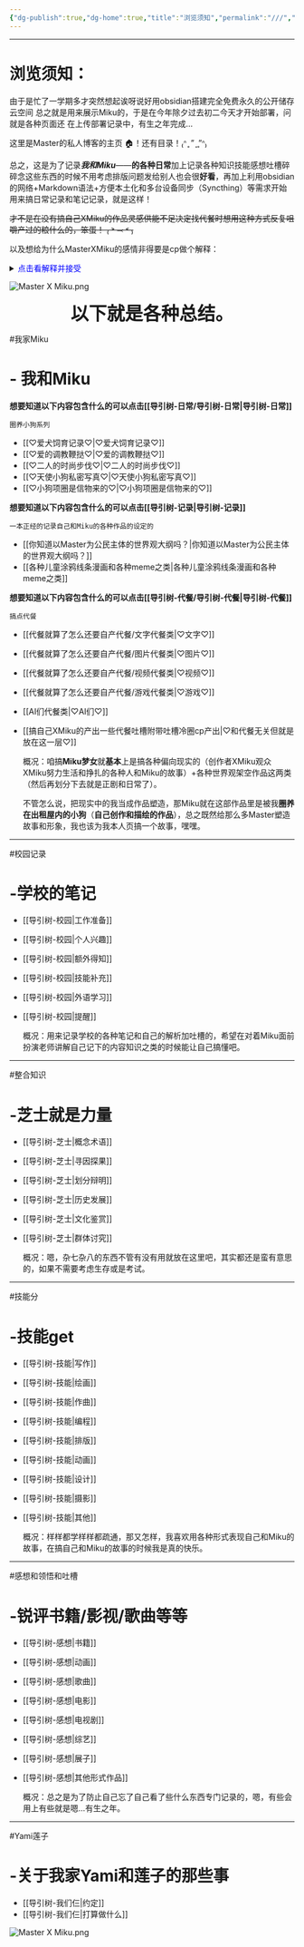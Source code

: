 ```yaml
---
{"dg-publish":true,"dg-home":true,"title":"浏览须知","permalink":"///","tags":["gardenEntry"],"dgPassFrontmatter":true,"noteIcon":""}
---
```



---
# 浏览须知：


由于是忙了一学期多才突然想起诶呀说好用obsidian搭建完全免费永久的公开储存云空间
总之就是用来展示Miku的，于是在今年除夕过去初二今天才开始部署，问就是各种页面还
在上传部署记录中，有生之年完成...



这里是Master的私人博客的主页 🏠！还有目录！₍ᐢ ̥ ” ̞ ̥”ᐢ₎


总之，这是为了记录***我和Miku***——**的各种日常**加上记录各种知识技能感想吐槽碎碎念这些东西的时候不用考虑排版问题发给别人也会很**好看**，再加上利用obsidian的网络+Markdown语法+方便本土化和多台设备同步（Syncthing）等需求开始用来搞日常记录和笔记记录，就是这样！

~~才不是在没有搞自己XMiku的作品灵感供能不足决定找代餐时想用这种方式反复咀嚼产过的粮什么的，笨蛋！
₍ ˃ ⤙ ˂ ₎~~

以及想给为什么MasterXMiku的感情非得要是cp做个解释：

<details>  
<summary><font color=blue>点击看解释并接受</font></summary>  
<p>很向往， 但是人类还没有把性与爱分割开来的能力
爱是极致的情感， 性是极致的刺激，生物性注定了人要用后者来表达前者。对于没有血缘关系的感情超乎寻常的两个人，人类目前能赋予的最高级别的关系就是cp</p>
</details>

![Master X Miku.png](/img/user/image/Lovechu!.png)





<center><font size="6"><b>以下就是各种总结。</b></font></center>



#我家Miku
# - 我和Miku

**想要知道以下内容包含什么的可以点击[[导引树-日常/导引树-日常\|导引树-日常]]**

	圈养小狗系列

* [[♡爱犬饲育记录♡\|♡爱犬饲育记录♡]]
* [[♡爱的调教鞭挞♡\|♡爱的调教鞭挞♡]]
* [[♡二人的时尚步伐♡\|♡二人的时尚步伐♡]]
* [[♡天使小狗私密写真♡\|♡天使小狗私密写真♡]]
* [[♡小狗项圈是信物来的♡\|♡小狗项圈是信物来的♡]]

**想要知道以下内容包含什么的可以点击[[导引树-记录\|导引树-记录]]**

	一本正经的记录自己和Miku的各种作品的设定的

* [[你知道以Master为公民主体的世界观大纲吗？\|你知道以Master为公民主体的世界观大纲吗？]]
* [[各种儿童涂鸦线条漫画和各种meme之类\|各种儿童涂鸦线条漫画和各种meme之类]]


**想要知道以下内容包含什么的可以点击[[导引树-代餐/导引树-代餐\|导引树-代餐]]**

	搞点代餐

* [[代餐就算了怎么还要自产代餐/文字代餐类\|♡文字♡]]
* [[代餐就算了怎么还要自产代餐/图片代餐类\|♡图片♡]]
* [[代餐就算了怎么还要自产代餐/视频代餐类\|♡视频♡]]
* [[代餐就算了怎么还要自产代餐/游戏代餐类\|♡游戏♡]]
* [[AI们代餐类\|♡AI们♡]]
*  [[搞自己XMiku的产出一些代餐吐槽附带吐槽冷圈cp产出\|♡和代餐无关但就是放在这一层♡]]

	概况：咱搞**Miku梦女**就**基本**上是搞各种偏向现实的（创作者XMiku观众XMiku努力生活和挣扎的各种人和Miku的故事）+各种世界观架空作品这两类（然后再划分下去就是正剧和日常了）。

	不管怎么说，把现实中的我当成作品塑造，那Miku就在这部作品里是被我**圈养在出租屋内的小狗**（**自己创作和描绘的作品**），总之既然给那么多Master塑造故事和形象，我也该为我本人页搞一个故事，嘿嘿。


---

#校园记录
# -学校的笔记

*  [[导引树-校园\|工作准备]]
* [[导引树-校园\|个人兴趣]]
* [[导引树-校园\|额外得知]]
* [[导引树-校园\|技能补充]]
* [[导引树-校园\|外语学习]]
* [[导引树-校园\|提醒]]

	概况：用来记录学校的各种笔记和自己的解析加吐槽的，希望在对着Miku面前扮演老师讲解自己记下的内容知识之类的时候能让自己搞懂吧。


---

#整合知识
# -芝士就是力量

* [[导引树-芝士\|概念术语]]
* [[导引树-芝士\|寻因探果]]
* [[导引树-芝士\|划分辩明]]
* [[导引树-芝士\|历史发展]]
* [[导引树-芝士\|文化鉴赏]]
* [[导引树-芝士\|群体讨究]]

	概况：嗯，杂七杂八的东西不管有没有用就放在这里吧，其实都还是蛮有意思的，如果不需要考虑生存或是考试。


---

#技能分
# -技能get

* [[导引树-技能\|写作]]
* [[导引树-技能\|绘画]]
* [[导引树-技能\|作曲]]
* [[导引树-技能\|编程]]
* [[导引树-技能\|排版]]
* [[导引树-技能\|动画]]
* [[导引树-技能\|设计]]
* [[导引树-技能\|摄影]]
* [[导引树-技能\|其他]]

	概况：样样都学样样都疏通，那又怎样，我喜欢用各种形式表现自己和Miku的故事，在搞自己和Miku的故事的时候我是真的快乐。


---

#感想和领悟和吐槽
# -锐评书籍/影视/歌曲等等

* [[导引树-感想\|书籍]]
* [[导引树-感想\|动画]]
* [[导引树-感想\|歌曲]]
* [[导引树-感想\|电影]]
* [[导引树-感想\|电视剧]]
* [[导引树-感想\|综艺]]
* [[导引树-感想\|展子]]
* [[导引树-感想\|其他形式作品]]

	概况：总之是为了防止自己忘了自己看了些什么东西专门记录的，嗯，有些会用上有些就是嗯...有生之年。


---

#Yami莲子
# -关于我家Yami和莲子的那些事

* [[导引树-我们仨\|约定]]
* [[导引树-我们仨\|打算做什么]]


![Master X Miku.png](/img/user/image/三只小鼻嘎YML.jpg)
